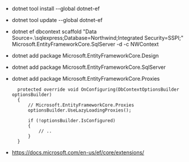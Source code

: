 * dotnet tool install --global dotnet-ef
* dotnet tool update --global dotnet-ef
* dotnet ef dbcontext scaffold "Data Source=.\sqlexpress;Database=Northwind;Integrated Security=SSPI;" Microsoft.EntityFrameworkCore.SqlServer -d -c NWContext
* dotnet add package Microsoft.EntityFrameworkCore.Design
* dotnet add package Microsoft.EntityFrameworkCore.SqlServer
* dotnet add package Microsoft.EntityFrameworkCore.Proxies

        protected override void OnConfiguring(DbContextOptionsBuilder optionsBuilder)
        {
            // Microsoft.EntityFrameworkCore.Proxies
            optionsBuilder.UseLazyLoadingProxies();

            if (!optionsBuilder.IsConfigured)
            {
				// ..
            }
        }

* https://docs.microsoft.com/en-us/ef/core/extensions/
